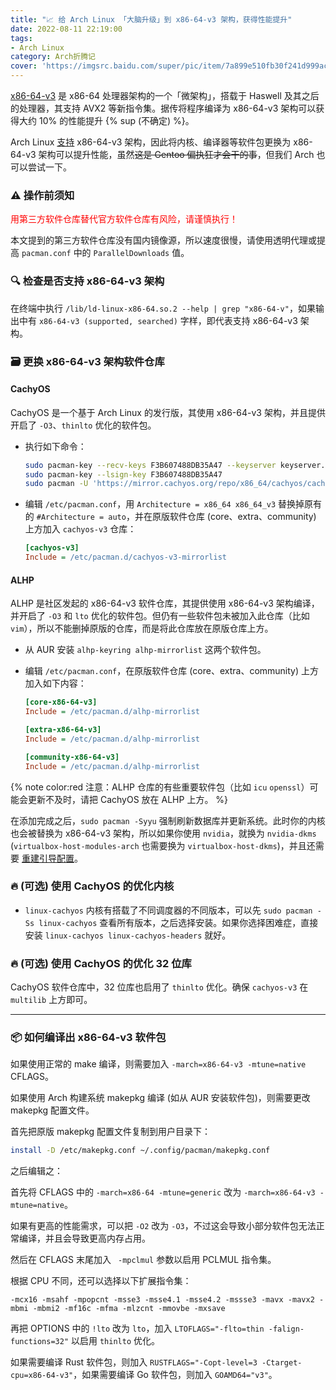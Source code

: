 ```yaml
---
title: "📈 给 Arch Linux 「大脑升级」到 x86-64-v3 架构，获得性能提升"
date: 2022-08-11 22:19:00
tags:
- Arch Linux
category: Arch折腾记
cover: 'https://imgsrc.baidu.com/super/pic/item/7a899e510fb30f241d999ac28d95d143ac4b03eb.jpg'
---
```


[x86-64-v3](https://en.wikipedia.org/wiki/X86-64#Microarchitecture_levels) 是 x86-64 处理器架构的一个「微架构」，搭载于 Haswell 及其之后的处理器，其支持 AVX2 等新指令集。据传将程序编译为 x86-64-v3 架构可以获得大约 10% 的性能提升 {% sup (不确定) %}。

Arch Linux [支持](https://gitlab.archlinux.org/archlinux/rfcs/-/blob/master/rfcs/0002-march.rst) x86-64-v3 架构，因此将内核、编译器等软件包更换为 x86-64-v3 架构可以提升性能，虽然~~这是 Gentoo 偏执狂才会干的事~~，但我们 Arch 也可以尝试一下。

<!--more-->

### ⚠️ 操作前须知

<font color="red">用第三方软件仓库替代官方软件仓库有风险，请谨慎执行！</font>

本文提到的第三方软件仓库没有国内镜像源，所以速度很慢，请使用透明代理或提高 `pacman.conf` 中的 `ParallelDownloads` 值。

### 🔍 检查是否支持 x86-64-v3 架构

在终端中执行 `/lib/ld-linux-x86-64.so.2 --help | grep "x86-64-v"`，如果输出中有 `x86-64-v3 (supported, searched)` 字样，即代表支持 x86-64-v3 架构。

### 🗃️ 更换 x86-64-v3 架构软件仓库

#### CachyOS

CachyOS 是一个基于 Arch Linux 的发行版，其使用 x86-64-v3 架构，并且提供开启了 `-O3`、`thinlto` 优化的软件包。

- 执行如下命令：

  ```bash
  sudo pacman-key --recv-keys F3B607488DB35A47 --keyserver keyserver.ubuntu.com
  sudo pacman-key --lsign-key F3B607488DB35A47
  sudo pacman -U 'https://mirror.cachyos.org/repo/x86_64/cachyos/cachyos-keyring-2-1-any.pkg.tar.zst' 'https://mirror.cachyos.org/repo/x86_64/cachyos/cachyos-v3-mirrorlist-13-1-any.pkg.tar.zst'
  ```

- 编辑 `/etc/pacman.conf`，用 `Architecture = x86_64 x86_64_v3` 替换掉原有的 `#Architecture = auto`，并在原版软件仓库 (core、extra、community) 上方加入 `cachyos-v3` 仓库：

  ```ini
  [cachyos-v3]
  Include = /etc/pacman.d/cachyos-v3-mirrorlist
  ```

#### ALHP

ALHP 是社区发起的 x86-64-v3 软件仓库，其提供使用 x86-64-v3 架构编译，并开启了 `-O3` 和 `lto` 优化的软件包。但仍有一些软件包未被加入此仓库（比如 `vim`），所以不能删掉原版的仓库，而是将此仓库放在原版仓库上方。

- 从 AUR 安装 `alhp-keyring alhp-mirrorlist` 这两个软件包。

- 编辑 `/etc/pacman.conf`，在原版软件仓库 (core、extra、community) 上方加入如下内容：

  ```ini
  [core-x86-64-v3]
  Include = /etc/pacman.d/alhp-mirrorlist
  
  [extra-x86-64-v3]
  Include = /etc/pacman.d/alhp-mirrorlist
  
  [community-x86-64-v3]
  Include = /etc/pacman.d/alhp-mirrorlist
  ```

{% note color:red 注意：ALHP 仓库的有些重要软件包（比如 `icu` `openssl`）可能会更新不及时，请把 CachyOS 放在 ALHP 上方。 %}

在添加完成之后，`sudo pacman -Syyu` 强制刷新数据库并更新系统。此时你的内核也会被替换为 x86-64-v3 架构，所以如果你使用 `nvidia`，就换为 `nvidia-dkms` (`virtualbox-host-modules-arch` 也需要换为 `virtualbox-host-dkms`)，并且还需要 [重建引导配置](#♻️-重建引导配置注意事项)。

### 🔥 (可选) 使用 CachyOS 的优化内核

- `linux-cachyos` 内核有搭载了不同调度器的不同版本，可以先 `sudo pacman -Ss linux-cachyos` 查看所有版本，之后选择安装。如果你选择困难症，直接安装 `linux-cachyos linux-cachyos-headers` 就好。

### 🔥 (可选) 使用 CachyOS 的优化 32 位库

CachyOS 软件仓库中，32 位库也启用了 `thinlto` 优化。确保 `cachyos-v3` 在 `multilib` 上方即可。

---

### 📦 如何编译出 x86-64-v3 软件包

如果使用正常的 make 编译，则需要加入 `-march=x86-64-v3 -mtune=native` CFLAGS。

如果使用 Arch 构建系统 makepkg 编译 (如从 AUR 安装软件包)，则需要更改 makepkg 配置文件。

首先把原版 makepkg 配置文件复制到用户目录下：

```bash
install -D /etc/makepkg.conf ~/.config/pacman/makepkg.conf
```

之后编辑之：

首先将 CFLAGS 中的 `-march=x86-64 -mtune=generic` 改为 `-march=x86-64-v3 -mtune=native`。

如果有更高的性能需求，可以把 `-O2` 改为 `-O3`，不过这会导致小部分软件包无法正常编译，并且会导致更高内存占用。

然后在 CFLAGS 末尾加入 ` -mpclmul` 参数以启用 PCLMUL 指令集。

根据 CPU 不同，还可以选择以下扩展指令集：

```
-mcx16 -msahf -mpopcnt -msse3 -msse4.1 -msse4.2 -mssse3 -mavx -mavx2 -mbmi -mbmi2 -mf16c -mfma -mlzcnt -mmovbe -mxsave
```

再把 OPTIONS 中的 `!lto` 改为 `lto`，加入 `LTOFLAGS="-flto=thin -falign-functions=32"` 以启用 `thinlto` 优化。

如果需要编译 Rust 软件包，则加入 `RUSTFLAGS="-Copt-level=3 -Ctarget-cpu=x86-64-v3"`，如果需要编译 Go 软件包，则加入 `GOAMD64="v3"`。